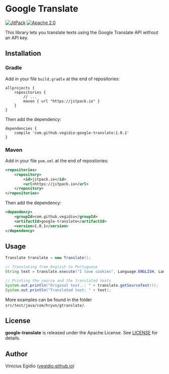 # Google Translate

[![JitPack](https://jitpack.io/v/vegidio/google-translate.svg)](https://jitpack.io/#vegidio/google-translate)
[![Apache 2.0](https://img.shields.io/badge/license-Apache_License_2.0-blue.svg)](http://www.apache.org/licenses/LICENSE-2.0)

This library lets you translate texts using the Google Translate API without an API key.

## Installation

### Gradle

Add in your file `build.gradle` at the end of repositories:

```
allprojects {
	repositories {
		// ...
		maven { url "https://jitpack.io" }
	}
}
```

Then add the dependency:

```
dependencies {
	compile 'com.github.vegidio:google-translate:1.0.1'
}
```

### Maven

Add in your file `pom.xml` at the end of repositories:

```xml
<repositories>
	<repository>
		<id>jitpack.io</id>
		<url>https://jitpack.io</url>
	</repository>
</repositories>
```

Then add the dependency:

```xml
<dependency>
	<groupId>com.github.vegidio</groupId>
	<artifactId>google-translate</artifactId>
	<version>1.0.1</version>
</dependency>
```

## Usage

```java
Translate translate = new Translate();

// Translating from English to Portuguese
String text = translate.execute("I love cookies", Language.ENGLISH, Language.PORTUGUESE);

// Printing the source and the translated texts
System.out.println("Original text..: " + translate.getSourceText());
System.out.println("Translated text: " + text);
```

More examples can be found in the folder `src/test/java/com/hryun/gtranslate/`.

## License

**google-translate** is released under the Apache License. See <a href="LICENSE.txt">LICENSE</a> for details.

## Author

Vinicius Egidio (<a href="http://vegidio.github.io">vegidio.github.io</a>)